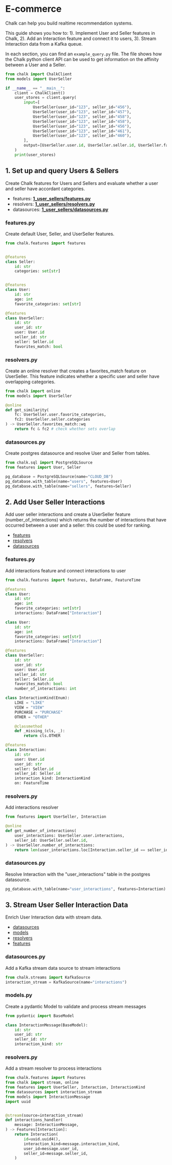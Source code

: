 # E-commerce

Chalk can help you build realtime recommendation systems.

This guide shows you how to:
1). Implement User and Seller features in Chalk,
2). Add an Interaction feature and connect it to users,
3). Stream Interaction data from a Kafka queue.

In each section, you can find an `example_query.py` file. The file shows how the Chalk python client API can be used to
get information on the affinity between a User and a Seller.

```python
from chalk import ChalkClient
from models import UserSeller

if __name__ == "__main__":
    client = ChalkClient()
    user_stores = client.query(
        input=[
            UserSeller(user_id="123", seller_id="456"),
            UserSeller(user_id="123", seller_id="457"),
            UserSeller(user_id="123", seller_id="458"),
            UserSeller(user_id="123", seller_id="458"),
            UserSeller(user_id="123", seller_id="456"),
            UserSeller(user_id="123", seller_id="461"),
            UserSeller(user_id="123", seller_id="460"),
        ],
        output=[UserSeller.user.id, UserSeller.seller.id, UserSeller.favorites_match]
    )
    print(user_stores)
```

## 1. Set up and query Users & Sellers

Create Chalk features for Users and Sellers and evaluate whether a user and seller have accordant categories.

- features: **[1_user_sellers/features.py](1_user_sellers/features.py)**
- resolvers: **[1_user_sellers/resolvers.py](1_user_sellers/resolvers.py)**
- datasources: **[1_user_sellers/datasources.py](1_user_sellers/datasources.py)**

### features.py

Create default User, Seller, and UserSeller features.

```python
from chalk.features import features


@features
class Seller:
    id: str
    categories: set[str]


@features
class User:
    id: str
    age: int
    favorite_categories: set[str]

@features
class UserSeller:
    id: str
    user_id: str
    user: User.id
    seller_id: str
    seller: Seller.id
    favorites_match: bool
```

### resolvers.py

Create an online resolver that creates a favorites_match feature on UserSeller. This feature indicates whether a specific user and seller have overlapping categories.

```python
from chalk import online
from models import UserSeller

@online
def get_similarity(
    fc: UserSeller.user.favorite_categories,
    fc2: UserSeller.seller.categories
) -> UserSeller.favorites_match::wq
    return fc & fc2 # check whether sets overlap
```

### datasources.py

Create postgres datasource and resolve User and Seller from tables.

```python
from chalk.sql import PostgreSQLSource
from features import User, Seller

pg_database = PostgreSQLSource(name="CLOUD_DB")
pg_database.with_table(name="users", features=User)
pg_database.with_table(name="sellers", features=Seller)
```

## 2. Add User Seller Interactions

Add user seller interactions and create a UserSeller feature (number_of_interactions) which returns the number of interactions
that have occurred between a user and a seller: this could be used for ranking.

- [features](2_interactions/features.py)
- [resolvers](2_interactions/resolvers.py)
- [datasources](2_interactions/datasources.py)

### features.py

Add interactions feature and connect interactions to user

```python
from chalk.features import features, DataFrame, FeatureTime

@features
class User:
    id: str
    age: int
    favorite_categories: set[str]
    interactions: DataFrame["Interaction"]

class User:
    id: str
    age: int
    favorite_categories: set[str]
    interactions: DataFrame["Interaction"]

@features
class UserSeller:
    id: str
    user_id: str
    user: User.id
    seller_id: str
    seller: Seller.id
    favorites_match: bool
    number_of_interactions: int

class InteractionKind(Enum):
    LIKE = "LIKE"
    VIEW = "VIEW"
    PURCHASE = "PURCHASE"
    OTHER = "OTHER"

    @classmethod
    def _missing_(cls, _):
        return cls.OTHER

@features
class Interaction:
    id: str
    user: User.id
    user_id: str
    seller: Seller.id
    seller_id: Seller.id
    interaction_kind: InteractionKind
    on: FeatureTime
```

### resolvers.py

Add interactions resolver

```python
from features import UserSeller, Interaction

@online
def get_number_of_interactions(
    user_interactions: UserSeller.user.interactions,
    seller_id: UserSeller.seller.id,
) -> UserSeller.number_of_interactions:
    return len(user_interactions.loc[Interaction.seller_id == seller_id])
```

### datasources.py

Resolve Interaction with the "user_interactions" table in the postgres datasource.

```python
pg_database.with_table(name="user_interactions", features=Interaction)
```

## 3. Stream User Seller Interaction Data

Enrich User Interaction data with stream data.

- [datasources](3_streams/datasources.py)
- [models](3_streams/models.py)
- [resolvers](3_streams/resolvers.py)
- [features](3_streams/features.py)

### datasources.py

Add a Kafka stream data source to stream interactions

```python
from chalk.streams import KafkaSource
interaction_stream = KafkaSource(name="interactions")
```

### models.py

Create a pydantic Model to validate and process stream messages

```python
from pydantic import BaseModel

class InteractionMessage(BaseModel):
    id: str
    user_id: str
    seller_id: str
    interaction_kind: str
```

### resolvers.py

Add a stream resolver to process interactions

```python
from chalk.features import Features
from chalk import stream, online
from features import UserSeller, Interaction, InteractionKind
from datasources import interaction_stream
from models import InteractionMessage
import uuid


@stream(source=interaction_stream)
def interactions_handler(
    message: InteractionMessage,
) -> Features[Interaction]:
    return Interaction(
        id=uuid.uuid4(),
        interaction_kind=message.interaction_kind,
        user_id=message.user_id,
        seller_id=message.seller_id,
    )
```
